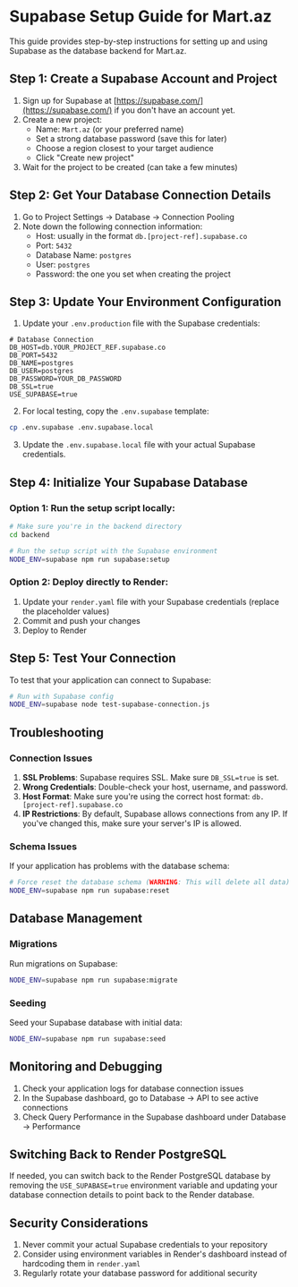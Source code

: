 # Supabase Setup Guide for Mart.az

This guide provides step-by-step instructions for setting up and using Supabase as the database backend for Mart.az.

## Step 1: Create a Supabase Account and Project

1. Sign up for Supabase at [https://supabase.com/](https://supabase.com/) if you don't have an account yet.
2. Create a new project:
   - Name: `Mart.az` (or your preferred name)
   - Set a strong database password (save this for later)
   - Choose a region closest to your target audience
   - Click "Create new project"
3. Wait for the project to be created (can take a few minutes)

## Step 2: Get Your Database Connection Details

1. Go to Project Settings → Database → Connection Pooling
2. Note down the following connection information:
   - Host: usually in the format `db.[project-ref].supabase.co`
   - Port: `5432`
   - Database Name: `postgres`
   - User: `postgres`
   - Password: the one you set when creating the project

## Step 3: Update Your Environment Configuration

1. Update your `.env.production` file with the Supabase credentials:

```
# Database Connection
DB_HOST=db.YOUR_PROJECT_REF.supabase.co
DB_PORT=5432
DB_NAME=postgres
DB_USER=postgres
DB_PASSWORD=YOUR_DB_PASSWORD
DB_SSL=true
USE_SUPABASE=true
```

2. For local testing, copy the `.env.supabase` template:

```bash
cp .env.supabase .env.supabase.local
```

3. Update the `.env.supabase.local` file with your actual Supabase credentials.

## Step 4: Initialize Your Supabase Database

### Option 1: Run the setup script locally:

```bash
# Make sure you're in the backend directory
cd backend

# Run the setup script with the Supabase environment
NODE_ENV=supabase npm run supabase:setup
```

### Option 2: Deploy directly to Render:

1. Update your `render.yaml` file with your Supabase credentials (replace the placeholder values)
2. Commit and push your changes
3. Deploy to Render

## Step 5: Test Your Connection

To test that your application can connect to Supabase:

```bash
# Run with Supabase config
NODE_ENV=supabase node test-supabase-connection.js
```

## Troubleshooting

### Connection Issues

1. **SSL Problems**: Supabase requires SSL. Make sure `DB_SSL=true` is set.
2. **Wrong Credentials**: Double-check your host, username, and password.
3. **Host Format**: Make sure you're using the correct host format: `db.[project-ref].supabase.co`
4. **IP Restrictions**: By default, Supabase allows connections from any IP. If you've changed this, make sure your server's IP is allowed.

### Schema Issues

If your application has problems with the database schema:

```bash
# Force reset the database schema (WARNING: This will delete all data)
NODE_ENV=supabase npm run supabase:reset
```

## Database Management

### Migrations

Run migrations on Supabase:

```bash
NODE_ENV=supabase npm run supabase:migrate
```

### Seeding

Seed your Supabase database with initial data:

```bash
NODE_ENV=supabase npm run supabase:seed
```

## Monitoring and Debugging

1. Check your application logs for database connection issues
2. In the Supabase dashboard, go to Database → API to see active connections
3. Check Query Performance in the Supabase dashboard under Database → Performance

## Switching Back to Render PostgreSQL

If needed, you can switch back to the Render PostgreSQL database by removing the `USE_SUPABASE=true` environment variable and updating your database connection details to point back to the Render database.

## Security Considerations

1. Never commit your actual Supabase credentials to your repository
2. Consider using environment variables in Render's dashboard instead of hardcoding them in `render.yaml`
3. Regularly rotate your database password for additional security 